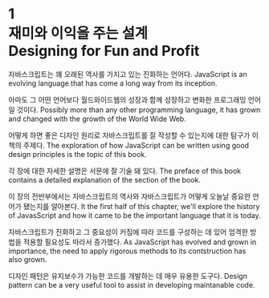 # 1  <br>재미와 이익을 주는 설계 <br>Designing for Fun and Profit

자바스크립트는 꽤 오래된 역사를 가지고 있는 진화하는 언어다. 
JavaScript is an evolving language that has come a long way from its inception. 
 
아마도 그 어떤 언어보다 월드와이드웹의 성장과 함께 성장하고 변화한 프로그래밍 언어일 것이다. 
Possibly more than any other programming language, it has grown and changed with the growth of the World Wide Web. 
 
어떻게 하면 좋은 디자인 원리로 자바스크립트를 잘 작성할 수 있는지에 대한 탐구가 이 책의 주제다. 
The exploration of how JavaScript can be written using good design principles is the topic of this book. 
 
각 장에 대한 자세한 설명은 서문에 잘 기술 돼 있다. 
The preface of this book contains a detailed explanation of the section of the book. 
 
 
이 장의 전반부에서는 자바스크립트의 역사와 자바스크립트가 어떻게 오늘날 중요한 언어가 됐는지를 알아본다. 
It the first half of this chapter, we'll explore the history of JavasScript and how it came to be the important language that it is today. 
 
자바스크립트가 진화하고 그 중요성이 커짐에 따라 코드를 구성하는 데 있어 엄격한 방법을 적용할 필요성도 따라서 증가했다. 
As JavaScript has evolved and grown in importance, the need to apply rigorous methods to its contstruction has also grown. 
 
디자인 패턴은 유지보수가 가능한 코드를 개발하는 데 매우 유용한 도구다. 
Design pattern can be a very useful tool to assist in developing maintanable code. 
 
